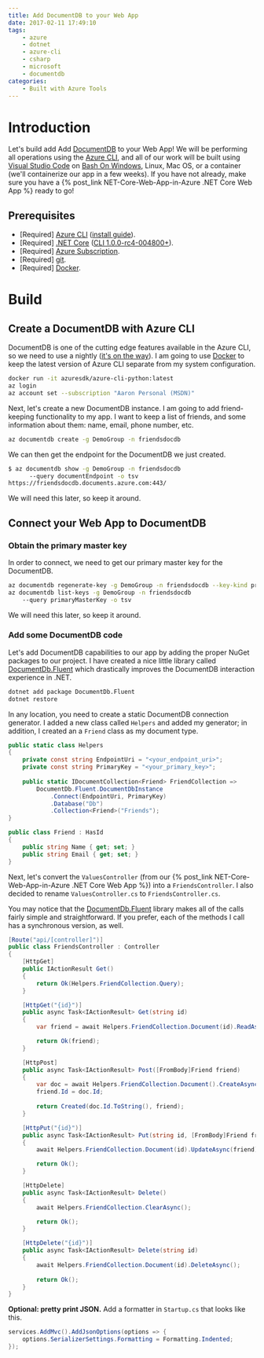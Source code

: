 ```yaml
---
title: Add DocumentDB to your Web App
date: 2017-02-11 17:49:10
tags:
    - azure
    - dotnet
    - azure-cli
    - csharp
    - microsoft
    - documentdb
categories:
    - Built with Azure Tools
---
```


<!-- toc -->

# Introduction

Let's build add Add [DocumentDB](https://azure.microsoft.com/en-us/services/documentdb/) to your Web App!  We will be performing all operations using the [Azure CLI](https://github.com/Azure/azure-cli), and all of our work will be built using [Visual Studio Code](https://code.visualstudio.com/) on [Bash On Windows](https://msdn.microsoft.com/en-us/commandline/wsl/about), Linux, Mac OS, or a container (we'll containerize our app in a few weeks).  If you have not already, make sure you have a {% post_link NET-Core-Web-App-in-Azure .NET Core Web App %} ready to go!


## Prerequisites

* [Required] [Azure CLI](https://github.com/Azure/azure-cli) ([install guide](https://docs.microsoft.com/en-us/cli/azure/install-az-cli2)).
* [Required] [.NET Core](https://www.microsoft.com/net/core) ([CLI 1.0.0-rc4-004800+](https://github.com/dotnet/cli)).
* [Required] [Azure Subscription](https://azure.microsoft.com/en-us/free/).
* [Required] [git](https://git-scm.com/downloads).
* [Required] [Docker](https://docs.docker.com/engine/installation/).

# Build

## Create a DocumentDB with Azure CLI

DocumentDB is one of the cutting edge features available in the Azure CLI, so we need to use a nightly ([it's on the way](https://github.com/Azure/azure-cli/pull/1815)).  I am going to use [Docker](https://www.docker.com/) to keep the latest version of Azure CLI separate from my system configuration.

```bash
docker run -it azuresdk/azure-cli-python:latest
az login
az account set --subscription "Aaron Personal (MSDN)"
```

Next, let's create a new DocumentDB instance.  I am going to add friend-keeping functionality to my app.  I want to keep a list of friends, and some information about them: name, email, phone number, etc.

```bash
az documentdb create -g DemoGroup -n friendsdocdb
```

We can then get the endpoint for the DocumentDB we just created.

```bash
$ az documentdb show -g DemoGroup -n friendsdocdb 
      --query documentEndpoint -o tsv
https://friendsdocdb.documents.azure.com:443/
```

We will need this later, so keep it around.

## Connect your Web App to DocumentDB

### Obtain the primary master key

In order to connect, we need to get our primary master key for the DocumentDB.

```bash
az documentdb regenerate-key -g DemoGroup -n friendsdocdb --key-kind primary
az documentdb list-keys -g DemoGroup -n friendsdocdb 
    --query primaryMasterKey -o tsv
```

We will need this later, so keep it around.

### Add some DocumentDB code

Let's add DocumentDB capabilities to our app by adding the proper NuGet packages to our project.  I have created a nice little library called [DocumentDb.Fluent](https://github.com/twitchax/DocumentDb.Fluent) which drastically improves the DocumentDB interaction experience in .NET.

```bash
dotnet add package DocumentDb.Fluent
dotnet restore
```

In any location, you need to create a static DocumentDB connection generator.  I added a new class called `Helpers` and added my generator; in addition, I created an a `Friend` class as my document type.

```csharp
public static class Helpers
{
    private const string EndpointUri = "<your_endpoint_uri>";
    private const string PrimaryKey = "<your_primary_key>";
    
    public static IDocumentCollection<Friend> FriendCollection => 
        DocumentDb.Fluent.DocumentDbInstance
            .Connect(EndpointUri, PrimaryKey)
            .Database("Db")
            .Collection<Friend>("Friends");
}

public class Friend : HasId
{
    public string Name { get; set; }
    public string Email { get; set; }
}
```

Next, let's convert the `ValuesController` (from our {% post_link NET-Core-Web-App-in-Azure .NET Core Web App %}) into a `FriendsController`.  I also decided to rename `ValuesController.cs` to `FriendsController.cs`.

You may notice that the [DocumentDb.Fluent](https://github.com/twitchax/DocumentDb.Fluent) library makes all of the calls fairly simple and straightforward.  If you prefer, each of the methods I call has a synchronous version, as well.

```csharp
[Route("api/[controller]")]
public class FriendsController : Controller
{
    [HttpGet]
    public IActionResult Get()
    {
        return Ok(Helpers.FriendCollection.Query);
    }

    [HttpGet("{id}")]
    public async Task<IActionResult> Get(string id)
    {
        var friend = await Helpers.FriendCollection.Document(id).ReadAsync();

        return Ok(friend);
    }

    [HttpPost]
    public async Task<IActionResult> Post([FromBody]Friend friend)
    {
        var doc = await Helpers.FriendCollection.Document().CreateAsync(friend);
        friend.Id = doc.Id;
        
        return Created(doc.Id.ToString(), friend);
    }

    [HttpPut("{id}")]
    public async Task<IActionResult> Put(string id, [FromBody]Friend friend)
    {
        await Helpers.FriendCollection.Document(id).UpdateAsync(friend);

        return Ok();
    }

    [HttpDelete]
    public async Task<IActionResult> Delete()
    {
        await Helpers.FriendCollection.ClearAsync();

        return Ok();
    }

    [HttpDelete("{id}")]
    public async Task<IActionResult> Delete(string id)
    {
        await Helpers.FriendCollection.Document(id).DeleteAsync();
        
        return Ok();
    }
}
```

**Optional: pretty print JSON.**  Add a formatter in `Startup.cs` that looks like this.

```csharp
services.AddMvc().AddJsonOptions(options => {
    options.SerializerSettings.Formatting = Formatting.Indented;
});
```
